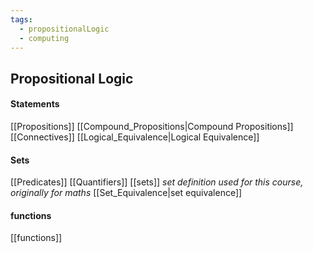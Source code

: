 ```yaml
---
tags:
  - propositionalLogic
  - computing
---
```

## Propositional Logic
#### Statements
[[Propositions]]
[[Compound_Propositions|Compound Propositions]]
[[Connectives]]
[[Logical_Equivalence|Logical Equivalence]]
#### Sets
[[Predicates]]
[[Quantifiers]]
[[sets]] *set definition used for this course, originally for maths*
[[Set_Equivalence|set equivalence]]
#### functions
[[functions]]